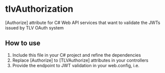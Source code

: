 # tlvAuthorization
[Authorize] attribute for C# Web API services that want to validate the JWTs issued by TLV OAuth system

## How to use
1. Include this file in your C# project and refine the dependencies
2. Replace [Authorize] to [TLVAuthorize] attributes in your controllers
3. Provide the endpoint to JWT validation in your web.config, i.e.
  <appSettings>
    <add key="jwtValidationEndpoint" value="http://10.111.51.14/oauth/api/tokeninfo"/>
  </appSettings>
